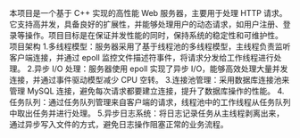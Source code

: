 本项目是一个基于 C++ 实现的高性能 Web 服务器，主要用于处理 HTTP 请求。它支持高并发，具备良好的扩展性，并能够处理用户的动态请求，如用户注册、登录等操作。项目目标是在保证并发性能的同时，保持系统的稳定性和可维护性。
项目架构
1.多线程模型：服务器采用了基于线程池的多线程模型，主线程负责监听客户端连接，并通过 epoll 监控文件描述符事件，将请求分发给工作线程进行处理。
2.异步 I/O 处理：服务器使用 epoll 实现了异步 I/O，能够高效处理大量并发连接，并通过事件驱动模型减少 CPU 空转。
3.连接池管理：采用数据库连接池来管理 MySQL 连接，避免每次请求都要建立连接，提升了数据库操作的性能。
4.任务队列：通过任务队列管理来自客户端的请求，线程池中的工作线程从任务队列中取出任务并进行处理。
5.异步日志系统：将日志记录任务从主线程剥离出来，通过异步写入文件的方式，避免日志操作阻塞正常的业务流程。